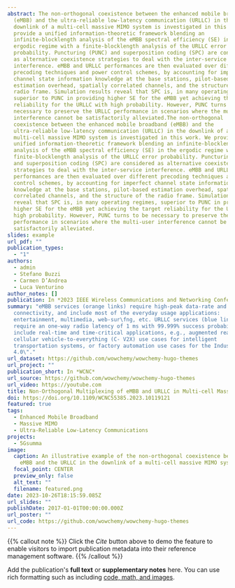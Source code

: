 ```yaml
---
abstract: The non-orthogonal coexistence between the enhanced mobile broadband
  (eMBB) and the ultra-reliable low-latency communication (URLLC) in the
  downlink of a multi-cell massive MIMO system is investigated in this work. We
  provide a unified information-theoretic framework blending an
  infinite-blocklength analysis of the eMBB spectral efficiency (SE) in the
  ergodic regime with a finite-blocklength analysis of the URLLC error
  probability. Puncturing (PUNC) and superposition coding (SPC) are considered
  as alternative coexistence strategies to deal with the inter-service
  interference. eMBB and URLLC performances are then evaluated over different
  precoding techniques and power control schemes, by accounting for imperfect
  channel state information knowledge at the base stations, pilot-based
  estimation overhead, spatially correlated channels, and the structure of the
  radio frame. Simulation results reveal that SPC is, in many operating regimes,
  superior to PUNC in providing higher SE for the eMBB yet achieving the target
  reliability for the URLLC with high probability. However, PUNC turns to be
  necessary to preserve the URLLC performance in scenarios where the multi-user
  interference cannot be satisfactorily alleviated.The non-orthogonal
  coexistence between the enhanced mobile broadband (eMBB) and the
  ultra-reliable low-latency communication (URLLC) in the downlink of a
  multi-cell massive MIMO system is investigated in this work. We provide a
  unified information-theoretic framework blending an infinite-blocklength
  analysis of the eMBB spectral efficiency (SE) in the ergodic regime with a
  finite-blocklength analysis of the URLLC error probability. Puncturing (PUNC)
  and superposition coding (SPC) are considered as alternative coexistence
  strategies to deal with the inter-service interference. eMBB and URLLC
  performances are then evaluated over different precoding techniques and power
  control schemes, by accounting for imperfect channel state information
  knowledge at the base stations, pilot-based estimation overhead, spatially
  correlated channels, and the structure of the radio frame. Simulation results
  reveal that SPC is, in many operating regimes, superior to PUNC in providing
  higher SE for the eMBB yet achieving the target reliability for the URLLC with
  high probability. However, PUNC turns to be necessary to preserve the URLLC
  performance in scenarios where the multi-user interference cannot be
  satisfactorily alleviated.
slides: example
url_pdf: ""
publication_types:
  - "1"
authors:
  - admin
  - Stefano Buzzi
  - Carmen D’Andrea
  - Luca Venturino
author_notes: []
publication: In *2023 IEEE Wireless Communications and Networking Conference*
summary: "eMBB services (orange links) require high-peak data-rate and stable
  connectivity, and include most of the everyday usage applications:
  entertainment, multimedia, web-sur\fng, etc. URLLC services (blue links)
  require an one-way radio latency of 1 ms with 99.999% success probability, and
  include real-time and time-critical applications, e.g., augmented reality,
  cellular vehicle-to-everything (C- V2X) use cases for intelligent
  transportation systems, or factory automation use cases for the Industry
  4.0\"."
url_dataset: https://github.com/wowchemy/wowchemy-hugo-themes
url_project: ""
publication_short: In *WCNC*
url_source: https://github.com/wowchemy/wowchemy-hugo-themes
url_video: https://youtube.com
title: Non-Orthogonal Multiplexing of eMBB and URLLC in Multi-cell Massive MIMO
doi: https://doi.org/10.1109/WCNC55385.2023.10119121
featured: true
tags:
  - Enhanced Mobile Broadband
  - Massive MIMO
  - Ultra-Reliable Low-Latency Communications
projects:
  - 5Gsumma
image:
  caption: An illustrative example of the non-orthogonal coexistence between the
    eMBB and the URLLC in the downlink of a multi-cell massive MIMO system.
  focal_point: CENTER
  preview_only: false
  alt_text: ""
  filename: featured.png
date: 2023-10-26T18:15:59.085Z
url_slides: ""
publishDate: 2017-01-01T00:00:00.000Z
url_poster: ""
url_code: https://github.com/wowchemy/wowchemy-hugo-themes
---
```


{{% callout note %}}
Click the _Cite_ button above to demo the feature to enable visitors to import publication metadata into their reference management software.
{{% /callout %}}

Add the publication's **full text** or **supplementary notes** here. You can use rich formatting such as including [code, math, and images](https://wowchemy.com/docs/content/writing-markdown-latex/).
